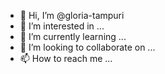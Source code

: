 - 👋 Hi, I’m @gloria-tampuri
- 👀 I’m interested in ...
- 🌱 I’m currently learning ...
- 💞️ I’m looking to collaborate on ...
- 📫 How to reach me ...

<!---
gloria-tampuri/gloria-tampuri is a ✨ special ✨ repository because its `README.md` (this file) appears on your GitHub profile.
You can click the Preview link to take a look at your changes.
--->
